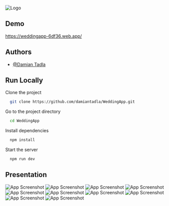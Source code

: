 
![Logo](https://firebasestorage.googleapis.com/v0/b/weddingapp-6df36.appspot.com/o/Untitled%20design%20(2).png?alt=media&token=273a9caf-5a56-475a-a917-08dd6d233f4b)


## Demo

https://weddingapp-6df36.web.app/


## Authors

- [@Damian Tadla](https://www.github.com/damiantadla)


## Run Locally

Clone the project

```bash
  git clone https://github.com/damiantadla/WeddingApp.git
```

Go to the project directory

```bash
  cd WeddingApp
```

Install dependencies

```bash
  npm install
```

Start the server

```bash
  npm run dev
```


## Presentation

![App Screenshot](https://firebasestorage.googleapis.com/v0/b/weddingapp-6df36.appspot.com/o/1.png?alt=media&token=a19d1aab-9c65-415f-b1e0-747234cb86de)
![App Screenshot](https://firebasestorage.googleapis.com/v0/b/weddingapp-6df36.appspot.com/o/2.png?alt=media&token=8665ae3e-3367-44db-8923-d0470585c413)
![App Screenshot](https://firebasestorage.googleapis.com/v0/b/weddingapp-6df36.appspot.com/o/3.png?alt=media&token=c2fb7a15-8a5c-4e79-90f1-c4cc163f4fd9)
![App Screenshot](https://firebasestorage.googleapis.com/v0/b/weddingapp-6df36.appspot.com/o/4.png?alt=media&token=66d7eee8-ce68-4ca5-8887-fc29de7685b5)
![App Screenshot](https://firebasestorage.googleapis.com/v0/b/weddingapp-6df36.appspot.com/o/5.png?alt=media&token=984a7398-5725-43f8-841e-e3c5c09794a6)
![App Screenshot](https://firebasestorage.googleapis.com/v0/b/weddingapp-6df36.appspot.com/o/6.png?alt=media&token=c3c4f653-65fb-4ade-a7aa-6448a639ef73)
![App Screenshot](https://firebasestorage.googleapis.com/v0/b/weddingapp-6df36.appspot.com/o/7.png?alt=media&token=c9f30faf-743f-40e6-bd24-5c1f5973fb7d)
![App Screenshot](https://firebasestorage.googleapis.com/v0/b/weddingapp-6df36.appspot.com/o/8.png?alt=media&token=a2240972-d704-4ca4-820e-4346aa28e88f)
![App Screenshot](https://firebasestorage.googleapis.com/v0/b/weddingapp-6df36.appspot.com/o/9.png?alt=media&token=05e5e544-edeb-495f-b39c-c67113b0b2f6)
![App Screenshot](https://firebasestorage.googleapis.com/v0/b/weddingapp-6df36.appspot.com/o/10.png?alt=media&token=04b8d26e-0b02-4a93-adbe-1d19c5e4f8ab)
